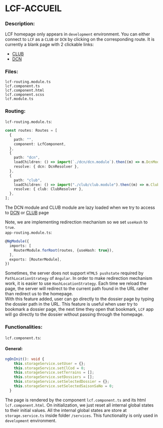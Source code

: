 # LCF-ACCUEIL

### Description:

LCF homepage only appears in `development` environment.
You can either connect to `LCF` as a `CLUB` or `DCN` by clicking on the corresponding route.
It is currently a blank page with 2 clickable links:

- [CLUB](./lcf-club.md)
- [DCN](./lcf-dcn.md)

### Files:

```ignore
lcf-routing.module.ts
lcf.component.ts
lcf.component.html
lcf.component.scss
lcf.module.ts
```

### Routing:

`lcf-routing.module.ts`:

```ts
const routes: Routes = [
  {
    path: "",
    component: LcfComponent,
  },
  {
    path: "dcn",
    loadChildren: () => import(`./dcn/dcn.module`).then((m) => m.DcnModule),
    resolve: { dcn: DcnResolver },
  },
  {
    path: "club",
    loadChildren: () => import("./club/club.module").then((m) => m.ClubModule),
    resolve: { club: ClubResolver },
  },
];
```

The DCN module and CLUB module are lazy loaded when we try to access to [DCN](./lcf-dcn.md) or [CLUB](./lcf-club.md) page

Note, we are implementing redirection mechanism so we set `useHash` to `true`.<br>
`app-routing.module.ts`:

```ts
@NgModule({
  imports: [
    RouterModule.forRoot(routes, {useHash: true}),
  ],
  exports: [RouterModule],
})
```

Sometimes, the server does not support `HTML5 pushstate` required by `PathLocationStrategy` of `Angular`.
In order to make redirection mechanism work, it is easier to use `HashLocationStrategy`.
Each time we reload the page, the server will redirect to the current path found in the URL rather than redirect us to the homepage.<br>
With this feature added, user can go directly to the dossier page by typing the dossier path in the URL. This feature is useful when user try to bookmark a dossier page, the next time they open that bookmark, `LCF` app will go directly to the dossier without passing through the homepage.

### Functionalities:

`lcf.component.ts`:
#### General:
```ts
ngOnInit(): void {
    this.storageService.setUser = {};
    this.storageService.setClCod = 0;
    this.storageService.setTerrains = [];
    this.storageService.setDossiers = [];
    this.storageService.setSelectedDossier = {};
    this.storageService.setSelectedSaisonSaNo = 0;
  }
```

The page is rendered by the component `lcf.component.ts` and its html `lcf.component.html`.
On initialization, we just reset all internal global states to their initial values.
All the internal global states are store at `storage.service.ts` inside folder `/services`.
This functionality is only used in `development` environment.
